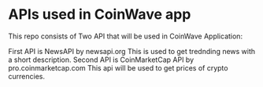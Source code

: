 # APIs used in CoinWave app 

This repo consists of Two API that will be used in CoinWave Application:

First API is NewsAPI by newsapi.org This is used to get trednding news with a short description. 
Second API is CoinMarketCap API by pro.coinmarketcap.com This api will be used to get prices of crypto currencies. 
